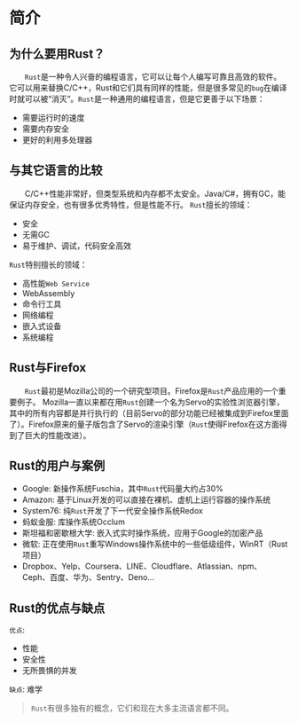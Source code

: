 # 简介

## 为什么要用Rust？

&emsp;&emsp;`Rust`是一种令人兴奋的编程语言，它可以让每个人编写可靠且高效的软件。它可以用来替换C/C++，Rust和它们具有同样的性能，但是很多常见的`bug`在编译时就可以被“消灭”。`Rust`是一种通用的编程语言，但是它更善于以下场景：
* 需要运行时的速度
* 需要内存安全
* 更好的利用多处理器

## 与其它语言的比较

&emsp;&emsp;C/C++性能非常好，但类型系统和内存都不太安全。Java/C#，拥有GC，能保证内存安全，也有很多优秀特性，但是性能不行。 `Rust`擅长的领域：
* 安全
* 无需GC
* 易于维护、调试，代码安全高效

`Rust`特别擅长的领域：
* 高性能`Web Service`
* WebAssembly
* 命令行工具
* 网络编程
* 嵌入式设备
* 系统编程

## Rust与Firefox

&emsp;&emsp;`Rust`最初是Mozilla公司的一个研究型项目。Firefox是`Rust`产品应用的一个重要例子。 Mozilla一直以来都在用`Rust`创建一个名为Servo的实验性浏览器引擎，其中的所有内容都是并行执行的（目前Servo的部分功能已经被集成到Firefox里面了）。Firefox原来的量子版包含了Servo的渲染引擎（`Rust`使得Firefox在这方面得到了巨大的性能改进）。

## Rust的用户与案例

* Google: 新操作系统Fuschia，其中`Rust`代码量大约占30%
* Amazon: 基于Linux开发的可以直接在裸机、虚机上运行容器的操作系统
* System76: 纯`Rust`开发了下一代安全操作系统Redox
* 蚂蚁金服: 库操作系统Occlum
* 斯坦福和密歇根大学: 嵌入式实时操作系统，应用于Google的加密产品
* 微软: 正在使用`Rust`重写Windows操作系统中的一些低级组件，WinRT（Rust项目）
* Dropbox、Yelp、Coursera、LINE、Cloudflare、Atlassian、npm、Ceph、百度、华为、Sentry、Deno...

## Rust的优点与缺点

`优点`:
* 性能
* 安全性
* 无所畏惧的并发

`缺点`: 难学
> `Rust`有很多独有的概念，它们和现在大多主流语言都不同。